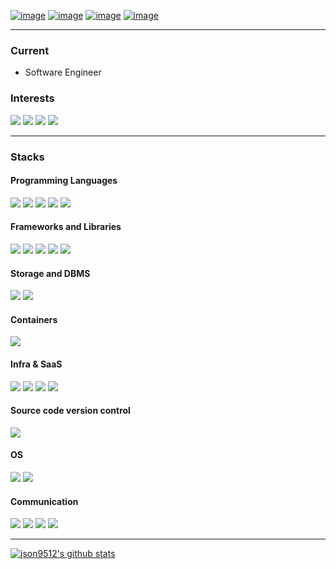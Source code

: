 

[![image](https://img.shields.io/badge/json9512%40gmail.com-white?style=flat-square&logo=gmail&&labelColor=white)](mailto:json9512@gmail.com)
[![image](https://img.shields.io/badge/blog-white?style=flat-square&logo=notion&&labelColor=white&&logoColor=black)]()
[![image](https://img.shields.io/badge/LinkedIn-white?style=flat-square&logo=linkedin&&labelColor=white&&logoColor=black)](https://www.linkedin.com/in/junghyun-son/)
[![image](https://img.shields.io/badge/resume-white?style=flat-square&logo=notion&&labelColor=white&&logoColor=black)]()

***
### Current
- Software Engineer

### Interests
![](https://img.shields.io/badge/angel%20list--white?logo=angellist&style=for-the-badge&&labelColor=white&&logoColor=black)
![](https://img.shields.io/badge/ethereum--white?logo=ethereum&style=for-the-badge&&labelColor=white&&logoColor=black)
![](https://img.shields.io/badge/premier%20league--white?logo=premierleague&style=for-the-badge&&labelColor=white&&logoColor=black)
![](https://img.shields.io/badge/rust--white?logo=rust&style=for-the-badge&&labelColor=white&&logoColor=black)

---

### Stacks

#### Programming Languages
![](https://img.shields.io/badge/go--white?logo=go&style=for-the-badge&&labelColor=white&&logoColor=)
![](https://img.shields.io/badge/python--white?logo=python&style=for-the-badge&&labelColor=white&&logoColor=)
![](https://img.shields.io/badge/javascript--white?logo=javascript&style=for-the-badge&&labelColor=white&&logoColor=)
![](https://img.shields.io/badge/typescript--white?logo=typescript&style=for-the-badge&&labelColor=white&&logoColor=)
![](https://img.shields.io/badge/node.js--white?logo=node.js&style=for-the-badge&&labelColor=white&&logoColor=)

#### Frameworks and Libraries
![](https://img.shields.io/badge/react--white?logo=react&style=for-the-badge&&labelColor=white&&logoColor=black)
![](https://img.shields.io/badge/next.js--white?logo=next.js&style=for-the-badge&&labelColor=white&&logoColor=black)
![](https://img.shields.io/badge/nestjs--white?logo=nestjs&style=for-the-badge&&labelColor=white&&logoColor=black)
![](https://img.shields.io/badge/gin--white?logo=&style=for-the-badge&&labelColor=white&&logoColor=black)
![](https://img.shields.io/badge/flask--white?logo=flask&style=for-the-badge&&labelColor=white&&logoColor=black)

#### Storage and DBMS
![](https://img.shields.io/badge/postgresql--white?logo=postgresql&style=for-the-badge&&labelColor=white&&logoColor=black)
![](https://img.shields.io/badge/redis--white?logo=redis&style=for-the-badge&&labelColor=white&&logoColor=black)

#### Containers
![](https://img.shields.io/badge/docker--white?logo=docker&style=for-the-badge&&labelColor=white&&logoColor=)

#### Infra & SaaS
![](https://img.shields.io/badge/github%20actions--white?logo=github-actions&style=for-the-badge&&labelColor=white&&logoColor=)
![](https://img.shields.io/badge/amazon%20aws--white?logo=amazon-aws&style=for-the-badge&&labelColor=white&&logoColor=black)
![](https://img.shields.io/badge/bugsnag--white?logo=bugsnag&style=for-the-badge&&labelColor=white&&logoColor=black)
![](https://img.shields.io/badge/algolia--white?logo=algolia&style=for-the-badge&&labelColor=white&&logoColor=black)

#### Source code version control
![](https://img.shields.io/badge/github--white?logo=github&style=for-the-badge&&labelColor=white&&logoColor=black)

#### OS
![](https://img.shields.io/badge/windows--white?logo=windows&style=for-the-badge&&labelColor=white&&logoColor=black)
![](https://img.shields.io/badge/linux--white?logo=linux&style=for-the-badge&&labelColor=white&&logoColor=black)

#### Communication
![](https://img.shields.io/badge/slack--white?logo=slack&style=for-the-badge&&labelColor=white&&logoColor=black)
![](https://img.shields.io/badge/jira--white?logo=jira&style=for-the-badge&&labelColor=white&&logoColor=black)
![](https://img.shields.io/badge/confluence--white?logo=confluence&style=for-the-badge&&labelColor=white&&logoColor=black)
![](https://img.shields.io/badge/notion--white?logo=notion&style=for-the-badge&&labelColor=white&&logoColor=black)
****
[![json9512's github stats](https://github-readme-stats.vercel.app/api?username=json9512&theme=tokyonight&show_icons=true)](https://github.com/json9512/json9512)


<!--
**json9512/json9512** is a ✨ _special_ ✨ repository because its `README.md` (this file) appears on your GitHub profile.

Here are some ideas to get you started:

- 🔭 I’m currently working on ...
- 🌱 I’m currently learning ...
- 👯 I’m looking to collaborate on ...
- 🤔 I’m looking for help with ...
- 💬 Ask me about ...
- 📫 How to reach me: ...
- 😄 Pronouns: ...
- ⚡ Fun fact: ...
-->
